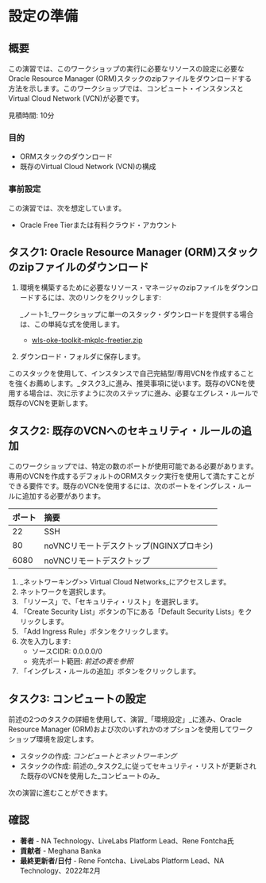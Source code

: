 # 設定の準備

## 概要

この演習では、このワークショップの実行に必要なリソースの設定に必要なOracle Resource Manager (ORM)スタックのzipファイルをダウンロードする方法を示します。このワークショップでは、コンピュート・インスタンスとVirtual Cloud Network (VCN)が必要です。

見積時間: 10分

### 目的

*   ORMスタックのダウンロード
*   既存のVirtual Cloud Network (VCN)の構成

### 事前設定

この演習では、次を想定しています。

*   Oracle Free Tierまたは有料クラウド・アカウント

## タスク1: Oracle Resource Manager (ORM)スタックのzipファイルのダウンロード

1.  環境を構築するために必要なリソース・マネージャのzipファイルをダウンロードするには、次のリンクをクリックします:
    
    _ノート1:_ワークショップに単一のスタック・ダウンロードを提供する場合は、この単純な式を使用します。
    
    *   [wls-oke-toolkit-mkplc-freetier.zip](https://objectstorage.us-ashburn-1.oraclecloud.com/p/bh1LaVd0DpYAVbAcrL4k-Y1WLC-KAEo117Msw7P2kN-xvNOWGaVcGtjxnkBVumb8/n/natdsecurity/b/stack/o/wls-oke-toolkit-mkplc-freetier.zip)
2.  ダウンロード・フォルダに保存します。
    

このスタックを使用して、インスタンスで自己完結型/専用VCNを作成することを強くお薦めします。_タスク3_に進み、推奨事項に従います。既存のVCNを使用する場合は、次に示すように次のステップに進み、必要なエグレス・ルールで既存のVCNを更新します。

## タスク2: 既存のVCNへのセキュリティ・ルールの追加

このワークショップでは、特定の数のポートが使用可能である必要があります。専用のVCNを作成するデフォルトのORMスタック実行を使用して満たすことができる要件です。既存のVCNを使用するには、次のポートをイングレス・ルールに追加する必要があります。

| ポート | 摘要 |
| :-- | :-- |
| 22 | SSH |
| 80 | noVNCリモートデスクトップ(NGINXプロキシ) |
| 6080 | noVNCリモートデスクトップ |

1.  _ネットワーキング>> Virtual Cloud Networks_にアクセスします。
2.  ネットワークを選択します。
3.  「リソース」で、「セキュリティ・リスト」を選択します。
4.  「Create Security List」ボタンの下にある「Default Security Lists」をクリックします。
5.  「Add Ingress Rule」ボタンをクリックします。
6.  次を入力します:
    *   ソースCIDR: 0.0.0.0/0
    *   宛先ポート範囲: _前述の表を参照_
7.  「イングレス・ルールの追加」ボタンをクリックします。

## タスク3: コンピュートの設定

前述の2つのタスクの詳細を使用して、演習_「環境設定」_に進み、Oracle Resource Manager (ORM)および次のいずれかのオプションを使用してワークショップ環境を設定します。

*   スタックの作成: _コンピュートとネットワーキング_
*   スタックの作成: 前述の_タスク2_に従ってセキュリティ・リストが更新された既存のVCNを使用した_コンピュートのみ_

次の演習に進むことができます。

## 確認

*   **著者** - NA Technology、LiveLabs Platform Lead、Rene Fontcha氏
*   **貢献者** - Meghana Banka
*   **最終更新者/日付** - Rene Fontcha、LiveLabs Platform Lead、NA Technology、2022年2月